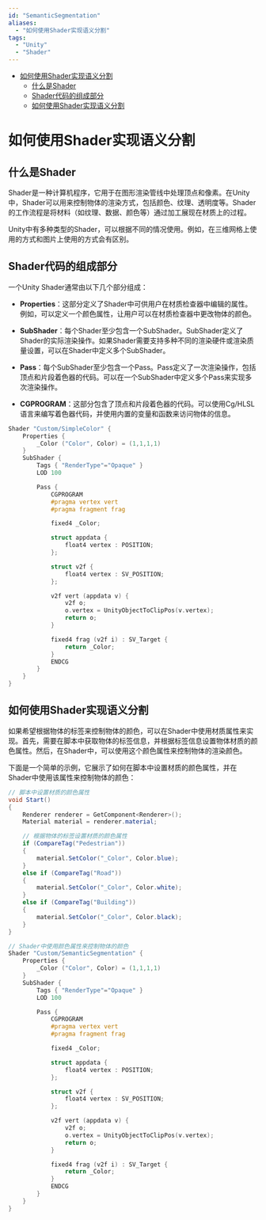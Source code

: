 ```yaml
---
id: "SemanticSegmentation"
aliases:
  - "如何使用Shader实现语义分割"
tags:
  - "Unity"
  - "Shader"
---
```


<!--toc:start-->
- [如何使用Shader实现语义分割](#如何使用shader实现语义分割)
  - [什么是Shader](#什么是shader)
  - [Shader代码的组成部分](#shader代码的组成部分)
  - [如何使用Shader实现语义分割](#如何使用shader实现语义分割)
<!--toc:end-->


# 如何使用Shader实现语义分割

## 什么是Shader

Shader是一种计算机程序，它用于在图形渲染管线中处理顶点和像素。在Unity中，Shader可以用来控制物体的渲染方式，包括颜色、纹理、透明度等。Shader的工作流程是将材料（如纹理、数据、颜色等）通过加工展现在材质上的过程。

Unity中有多种类型的Shader，可以根据不同的情况使用。例如，在三维网格上使用的方式和图片上使用的方式会有区别。

## Shader代码的组成部分

一个Unity Shader通常由以下几个部分组成：

- **Properties**：这部分定义了Shader中可供用户在材质检查器中编辑的属性。例如，可以定义一个颜色属性，让用户可以在材质检查器中更改物体的颜色。

- **SubShader**：每个Shader至少包含一个SubShader。SubShader定义了Shader的实际渲染操作。如果Shader需要支持多种不同的渲染硬件或渲染质量设置，可以在Shader中定义多个SubShader。

- **Pass**：每个SubShader至少包含一个Pass。Pass定义了一次渲染操作，包括顶点和片段着色器的代码。可以在一个SubShader中定义多个Pass来实现多次渲染操作。

- **CGPROGRAM**：这部分包含了顶点和片段着色器的代码。可以使用Cg/HLSL语言来编写着色器代码，并使用内置的变量和函数来访问物体的信息。
```c
Shader "Custom/SimpleColor" {
    Properties {
        _Color ("Color", Color) = (1,1,1,1)
    }
    SubShader {
        Tags { "RenderType"="Opaque" }
        LOD 100

        Pass {
            CGPROGRAM
            #pragma vertex vert
            #pragma fragment frag

            fixed4 _Color;

            struct appdata {
                float4 vertex : POSITION;
            };

            struct v2f {
                float4 vertex : SV_POSITION;
            };

            v2f vert (appdata v) {
                v2f o;
                o.vertex = UnityObjectToClipPos(v.vertex);
                return o;
            }

            fixed4 frag (v2f i) : SV_Target {
                return _Color;
            }
            ENDCG
        }
    }
}
```

## 如何使用Shader实现语义分割

如果希望根据物体的标签来控制物体的颜色，可以在Shader中使用材质属性来实现。首先，需要在脚本中获取物体的标签信息，并根据标签信息设置物体材质的颜色属性。然后，在Shader中，可以使用这个颜色属性来控制物体的渲染颜色。

下面是一个简单的示例，它展示了如何在脚本中设置材质的颜色属性，并在Shader中使用该属性来控制物体的颜色：

```csharp
// 脚本中设置材质的颜色属性
void Start()
{
    Renderer renderer = GetComponent<Renderer>();
    Material material = renderer.material;

    // 根据物体的标签设置材质的颜色属性
    if (CompareTag("Pedestrian"))
    {
        material.SetColor("_Color", Color.blue);
    }
    else if (CompareTag("Road"))
    {
        material.SetColor("_Color", Color.white);
    }
    else if (CompareTag("Building"))
    {
        material.SetColor("_Color", Color.black);
    }
}
````

```c
// Shader中使用颜色属性来控制物体的颜色
Shader "Custom/SemanticSegmentation" {
    Properties {
        _Color ("Color", Color) = (1,1,1,1)
    }
    SubShader {
        Tags { "RenderType"="Opaque" }
        LOD 100

        Pass {
            CGPROGRAM
            #pragma vertex vert
            #pragma fragment frag

            fixed4 _Color;

            struct appdata {
                float4 vertex : POSITION;
            };

            struct v2f {
                float4 vertex : SV_POSITION;
            };

            v2f vert (appdata v) {
                v2f o;
                o.vertex = UnityObjectToClipPos(v.vertex);
                return o;
            }

            fixed4 frag (v2f i) : SV_Target {
                return _Color;
            }
            ENDCG
        }
    }
}
```
